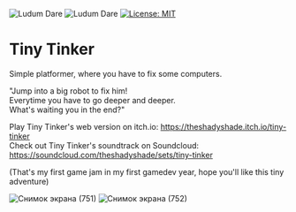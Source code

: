 ![Ludum Dare](https://img.shields.io/badge/LudumDare-57-f79122?labelColor=ee5533&link=https%3A%2F%2Fldjam.com%2Fevents%2Fludum-dare%2F56)
![Ludum Dare](https://img.shields.io/badge/LudumDare57-Compo-f79122?labelColor=ee5533&link=https%3A%2F%2Fldjam.com%2Fevents%2Fludum-dare%2F56)
[![License: MIT](https://img.shields.io/badge/License-MIT-green.svg)](https://opensource.org/licenses/MIT)
# Tiny Tinker
Simple platformer, where you have to fix some computers.  

"Jump into a big robot to fix him!  
Everytime you have to go deeper and deeper.  
What's waiting you in the end?"  

Play Tiny Tinker's web version on itch.io: https://theshadyshade.itch.io/tiny-tinker  
Check out Tiny Tinker's soundtrack on Soundcloud: https://soundcloud.com/theshadyshade/sets/tiny-tinker
  
(That's my first game jam in my first gamedev year, hope you'll like this tiny adventure)
  
![Снимок экрана (751)](https://github.com/user-attachments/assets/ae63bc8e-5b94-47b4-87e8-d1a82f939cc8)
![Снимок экрана (752)](https://github.com/user-attachments/assets/cd1dcc46-c1d4-4026-920c-53e73fa89dd9)
